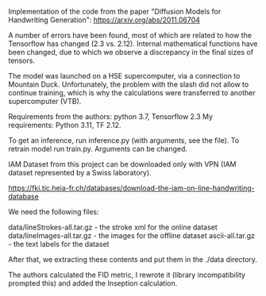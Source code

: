 Implementation of the code from the paper "Diffusion Models for Handwriting Generation": https://arxiv.org/abs/2011.06704

A number of errors have been found, most of which are related to how the Tensorflow has changed (2.3 vs. 2.12). Internal mathematical functions have been changed, due to which we observe a discrepancy in the final sizes of tensors. 

The model was launched on a HSE supercomputer, via a connection to Mountain Duck. Unfortunately, the problem with the slash did not allow to continue training, which is why the calculations were transferred to another supercomputer (VTB). 

Requirements from the authors: python 3.7, Tensorflow 2.3
My requirements: Python 3.11, TF 2.12.

To get an inference, run inference.py (with arguments, see the file). To retrain model run train.py. Arguments can be changed. 

IAM Dataset from this project can be downloaded only with VPN (IAM dataset represented by a Swiss laboratory).

https://fki.tic.heia-fr.ch/databases/download-the-iam-on-line-handwriting-database

We need the following files:

data/lineStrokes-all.tar.gz   -   the stroke xml for the online dataset
data/lineImages-all.tar.gz    -   the images for the offline dataset
ascii-all.tar.gz              -   the text labels for the dataset

After that, we extracting these contents and put them in the ./data directory. 

The authors calculated the FID metric, I rewrote it (library incompatibility prompted this) and added the Inseption calculation.
